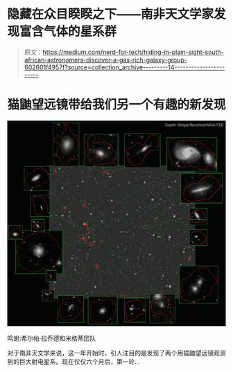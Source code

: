 # 隐藏在众目睽睽之下——南非天文学家发现富含气体的星系群

> 原文：<https://medium.com/nerd-for-tech/hiding-in-plain-sight-south-african-astronomers-discover-a-gas-rich-galaxy-group-602601f4957f?source=collection_archive---------14----------------------->

# 猫鼬望远镜带给我们另一个有趣的新发现

![](img/58838a0a3446cec6aaa7af1c9bfc212b.png)

鸣谢:希尔帕·拉乔德和米格蒂团队

对于南非天文学来说，这一年开始时，引人注目的是发现了两个用猫鼬望远镜观测到的巨大射电星系。现在仅仅六个月后，第一轮…